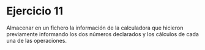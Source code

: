 ﻿# Ejercicio 11

Almacenar en un fichero la información de la calculadora que hicieron previamente informando los dos números declarados y los cálculos de cada una de las operaciones.

